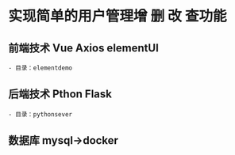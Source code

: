 # 实现简单的用户管理增 删 改 查功能


##  前端技术 Vue Axios elementUI
    - 目录：elementdemo

##  后端技术 Pthon Flask
    - 目录：pythonsever

##  数据库 mysql->docker
